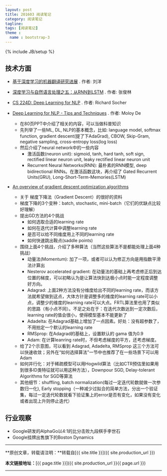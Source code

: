 ```yaml
---
layout: post
title: 201603 阅读笔记
category: 阅读笔记
tagline: 
tags: [阅读笔记]
theme :
  name : bootstrap-3
---
```

{% include JB/setup %}

## 技术方面

+ [基于深度学习的机器翻译研究进展](http://vdisk.weibo.com/s/FGSzrtQf1Xgz) . 作者: 刘洋 

+ [深度学习与自然语言处理之五：从RNN到LSTM](http://blog.csdn.net/malefactor/article/details/50436735) . 作者: 张俊林

+ [CS 224D: Deep Learning for NLP](http://cs224d.stanford.edu/) . 作者: Richard Socher

+ [Deep Learning for NLP - Tips and Techniques](http://www.academia.edu/17684773/DEEP_LEARNING_FOR_NLP_-_TIPS_AND_TECHNIQUES) . 作者: Moloy De
  - 在80页PPT中介绍了相关的内容，可以当做科普知识
  - 先列举了一些ML, DL, NLP的基本概念，比如: language model, softmax function, gradient descent(提了下AdaGrad), CBOW, Skip-Gram, negative sampling, cross-entropy loss(log loss)
  - 然后介绍了neural network中的一些内容
    + 激活函数(neuron unit): sigmoid, tanh, hard tanh, soft sign, rectified linear neuron unit, leaky rectified linear neuron unit
    + Recurrent Neural Networks(RNN): 最朴素的RNN模型, deep bidirectional RNNs。在激活函数这块，再介绍了 Gated Recurrent Units(GRU), Long-Short-Term-Memories(LSTM)

+ [An overview of gradient descent optimization algorithms](http://sebastianruder.com/optimizing-gradient-descent/)
  - 关于 梯度下降法（Gradient Descent）的很好的资料
  - 梯度下降的3个变种：batch, stochastic, mini-batch（它们的优缺点比较好理解）
  - 提出GD方法的4个挑战
    + 如何选取合适的learning rate
    + 如何在迭代计算中调整learning rate
    + 是否可以给不同维度用上不同的learning rate
    + 如何快速跳出鞍点(saddle points)
  - 围绕上面4个挑战，介绍了多种算法（当然这些算法不是都能处理上面4种挑战）
    + 动量法(Momentum): 加了一项，或者可以认为修正方向是用指数平滑法计算出
    + Nesterov accelerated gradient: 在动量法的基础上再考虑修正后到达位置的梯度，可以初略认为是让算法快到达极小点时能一定程度调整好方向。
    + Adagrad: 上面2种方法没有分维度给出不同的learning rate，而该方法就希望做到这点，大体方针是调整多的维度的learning rate可以小点，调整少的维度的learning rate可以大点。FRTL算法里也用了类似的思路（有小点不同）。不足之处在于：在迭代次数达到一定次数后，learning rate的值会很小，使得模型基本不能更新了
    + Adadelta: 在Adagrad基础上增加了一点因素。好处：没有超参数了，不用拍定一个默认的learning rate
    + RMSprop: 在Adagrad的基础上，设置默认的 gama 值为0.9
    + Adam: 在计算leanring rate时，不但考虑梯度的平方，还考虑梯度。
  - 给了2个示意图，可以看到 Adagrad, Adadelta, RMSprop 这三个方法可以快速收敛；另外在“如何选择算法”一节中也推荐了在一些场景下可以用Adam 
  - 如何并行化：对于稀疏模型可以用Hogwild算法（比如CTR预估里如果用到很多ID类特征就可以用这种方法），Downpour SGD, Delay-tolerant Algorithms for SGD等算法
  - 其他细节：shuffling, batch normalization(每过一定迭代轮数就做一次参数归一化), Early stopping（一种减少过拟合的简单方法，分出一个验证集，每过一定迭代轮数就看下验证集上的error是否有变化，如果没有变化或者出现上升则停止迭代）

## 行业观察

+ Google研发的AlphaGo以4:1的比分击败九段棋手李世石
+ Google挂牌出售旗下的Boston Dynamics


* * *

**原创文章，转载请注明：**转载自[{{ site.title }}]({{ site.production_url }})

**本文链接地址：**[{{ page.title }}]({{ site.production_url }}{{ page.url }})

* * *
